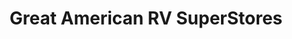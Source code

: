 ---
title: "Great American RV SuperStores"
url: /defuniak-springs/great-american-rv-superstores/
shop: Wohnwagen
---